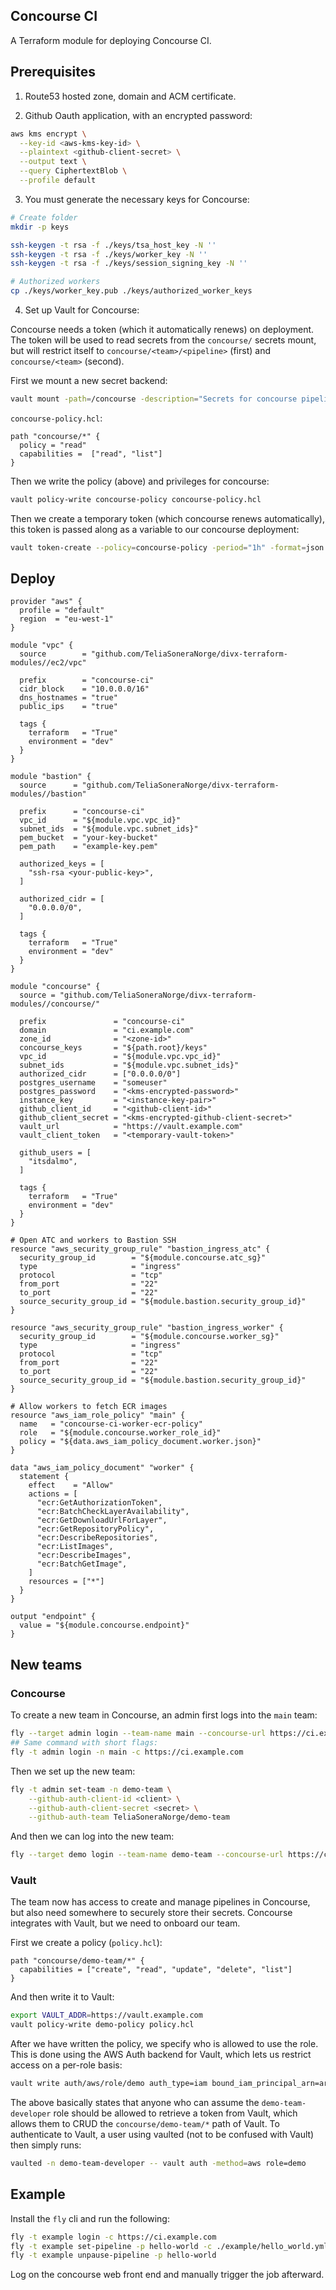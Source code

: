 ## Concourse CI

A Terraform module for deploying Concourse CI.

## Prerequisites

1. Route53 hosted zone, domain and ACM certificate.

2. Github Oauth application, with an encrypted password:

```bash
aws kms encrypt \
  --key-id <aws-kms-key-id> \
  --plaintext <github-client-secret> \
  --output text \
  --query CiphertextBlob \
  --profile default
```

3. You must generate the necessary keys for Concourse:

```bash
# Create folder
mkdir -p keys

ssh-keygen -t rsa -f ./keys/tsa_host_key -N ''
ssh-keygen -t rsa -f ./keys/worker_key -N ''
ssh-keygen -t rsa -f ./keys/session_signing_key -N ''

# Authorized workers
cp ./keys/worker_key.pub ./keys/authorized_worker_keys
```

4. Set up Vault for Concourse:

Concourse needs a token (which it automatically renews) on deployment. The token will
be used to read secrets from the `concourse/` secrets mount, but will restrict itself to
`concourse/<team>/<pipeline>` (first) and `concourse/<team>` (second).

First we mount a new secret backend:

```bash
vault mount -path=/concourse -description="Secrets for concourse pipelines" generic
```

`concourse-policy.hcl`:

```hcl
path "concourse/*" {
  policy = "read"
  capabilities =  ["read", "list"]
}
```

Then we write the policy (above) and privileges for concourse:

```bash
vault policy-write concourse-policy concourse-policy.hcl
```

Then we create a temporary token (which concourse renews automatically),
this token is passed along as a variable to our concourse deployment:

```bash
vault token-create --policy=concourse-policy -period="1h" -format=json
```

## Deploy

```hcl
provider "aws" {
  profile = "default"
  region  = "eu-west-1"
}

module "vpc" {
  source        = "github.com/TeliaSoneraNorge/divx-terraform-modules//ec2/vpc"

  prefix        = "concourse-ci"
  cidr_block    = "10.0.0.0/16"
  dns_hostnames = "true"
  public_ips    = "true"

  tags {
    terraform   = "True"
    environment = "dev"
  }
}

module "bastion" {
  source      = "github.com/TeliaSoneraNorge/divx-terraform-modules//bastion"

  prefix      = "concourse-ci"
  vpc_id      = "${module.vpc.vpc_id}"
  subnet_ids  = "${module.vpc.subnet_ids}"
  pem_bucket  = "your-key-bucket"
  pem_path    = "example-key.pem"

  authorized_keys = [
    "ssh-rsa <your-public-key>",
  ]

  authorized_cidr = [
    "0.0.0.0/0",
  ]

  tags {
    terraform   = "True"
    environment = "dev"
  }
}

module "concourse" {
  source = "github.com/TeliaSoneraNorge/divx-terraform-modules//concourse/"

  prefix               = "concourse-ci"
  domain               = "ci.example.com"
  zone_id              = "<zone-id>"
  concourse_keys       = "${path.root}/keys"
  vpc_id               = "${module.vpc.vpc_id}"
  subnet_ids           = "${module.vpc.subnet_ids}"
  authorized_cidr      = ["0.0.0.0/0"]
  postgres_username    = "someuser"
  postgres_password    = "<kms-encrypted-password>"
  instance_key         = "<instance-key-pair>"
  github_client_id     = "<github-client-id>"
  github_client_secret = "<kms-encrypted-github-client-secret>"
  vault_url            = "https://vault.example.com"
  vault_client_token   = "<temporary-vault-token>"

  github_users = [
    "itsdalmo",
  ]

  tags {
    terraform   = "True"
    environment = "dev"
  }
}

# Open ATC and workers to Bastion SSH
resource "aws_security_group_rule" "bastion_ingress_atc" {
  security_group_id        = "${module.concourse.atc_sg}"
  type                     = "ingress"
  protocol                 = "tcp"
  from_port                = "22"
  to_port                  = "22"
  source_security_group_id = "${module.bastion.security_group_id}"
}

resource "aws_security_group_rule" "bastion_ingress_worker" {
  security_group_id        = "${module.concourse.worker_sg}"
  type                     = "ingress"
  protocol                 = "tcp"
  from_port                = "22"
  to_port                  = "22"
  source_security_group_id = "${module.bastion.security_group_id}"
}

# Allow workers to fetch ECR images
resource "aws_iam_role_policy" "main" {
  name   = "concourse-ci-worker-ecr-policy"
  role   = "${module.concourse.worker_role_id}"
  policy = "${data.aws_iam_policy_document.worker.json}"
}

data "aws_iam_policy_document" "worker" {
  statement {
    effect    = "Allow"
    actions = [
      "ecr:GetAuthorizationToken",
      "ecr:BatchCheckLayerAvailability",
      "ecr:GetDownloadUrlForLayer",
      "ecr:GetRepositoryPolicy",
      "ecr:DescribeRepositories",
      "ecr:ListImages",
      "ecr:DescribeImages",
      "ecr:BatchGetImage",
    ]
    resources = ["*"]
  }
}

output "endpoint" {
  value = "${module.concourse.endpoint}"
}
```

## New teams

### Concourse

To create a new team in Concourse, an admin first logs into the `main` team:

```bash
fly --target admin login --team-name main --concourse-url https://ci.example.com
## Same command with short flags:
fly -t admin login -n main -c https://ci.example.com
```

Then we set up the new team:

```bash
fly -t admin set-team -n demo-team \
    --github-auth-client-id <client> \
    --github-auth-client-secret <secret> \
    --github-auth-team TeliaSoneraNorge/demo-team
```

And then we can log into the new team:

```bash
fly --target demo login --team-name demo-team --concourse-url https://ci.example.com
```

### Vault

The team now has access to create and manage pipelines in Concourse, but also need somewhere
to securely store their secrets. Concourse integrates with Vault, but we need to onboard our team.

First we create a policy (`policy.hcl`):

```hcl
path "concourse/demo-team/*" {
  capabilities = ["create", "read", "update", "delete", "list"]
}
```

And then write it to Vault:

```bash
export VAULT_ADDR=https://vault.example.com
vault policy-write demo-policy policy.hcl
```

After we have written the policy, we specify who is allowed to use the role. This is done using 
the AWS Auth backend for Vault, which lets us restrict access on a per-role basis:

```bash
vault write auth/aws/role/demo auth_type=iam bound_iam_principal_arn=arn:aws:iam::<account-id>:role/demo-team-developer policies=demo-policy ttl=10m max_ttl=15m
```

The above basically states that anyone who can assume the `demo-team-developer` role should be allowed to
retrieve a token from Vault, which allows them to CRUD the `concourse/demo-team/*` path of Vault. To
authenticate to Vault, a user using vaulted (not to be confused with Vault) then simply runs:

```bash
vaulted -n demo-team-developer -- vault auth -method=aws role=demo
```

## Example

Install the `fly` cli and run the following:

```bash
fly -t example login -c https://ci.example.com
fly -t example set-pipeline -p hello-world -c ./example/hello_world.yml
fly -t example unpause-pipeline -p hello-world
```

Log on the concourse web front end and manually trigger the job afterward.
